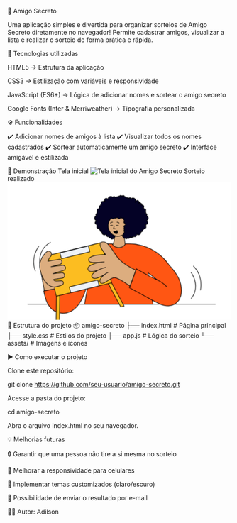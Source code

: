 🎁 Amigo Secreto

Uma aplicação simples e divertida para organizar sorteios de Amigo Secreto diretamente no navegador!
Permite cadastrar amigos, visualizar a lista e realizar o sorteio de forma prática e rápida.

🚀 Tecnologias utilizadas

HTML5 → Estrutura da aplicação

CSS3 → Estilização com variáveis e responsividade

JavaScript (ES6+) → Lógica de adicionar nomes e sortear o amigo secreto

Google Fonts (Inter & Merriweather) → Tipografia personalizada

⚙️ Funcionalidades

✔️ Adicionar nomes de amigos à lista
✔️ Visualizar todos os nomes cadastrados
✔️ Sortear automaticamente um amigo secreto
✔️ Interface amigável e estilizada

📸 Demonstração
Tela inicial
<img src="./assets/preview.png" alt="Tela inicial do Amigo Secreto" width="600px">
Sorteio realizado
<img src="./assets/amigo-secreto.png" alt="Sorteio do Amigo Secreto" width="600px">
📂 Estrutura do projeto
📦 amigo-secreto
├── index.html        # Página principal
├── style.css         # Estilos do projeto
├── app.js            # Lógica do sorteio
└── assets/           # Imagens e ícones

▶️ Como executar o projeto

Clone este repositório:

git clone https://github.com/seu-usuario/amigo-secreto.git


Acesse a pasta do projeto:

cd amigo-secreto


Abra o arquivo index.html no seu navegador.

💡 Melhorias futuras

🔒 Garantir que uma pessoa não tire a si mesma no sorteio

📱 Melhorar a responsividade para celulares

🎨 Implementar temas customizados (claro/escuro)

📧 Possibilidade de enviar o resultado por e-mail

👨‍💻 Autor: Adilson 
